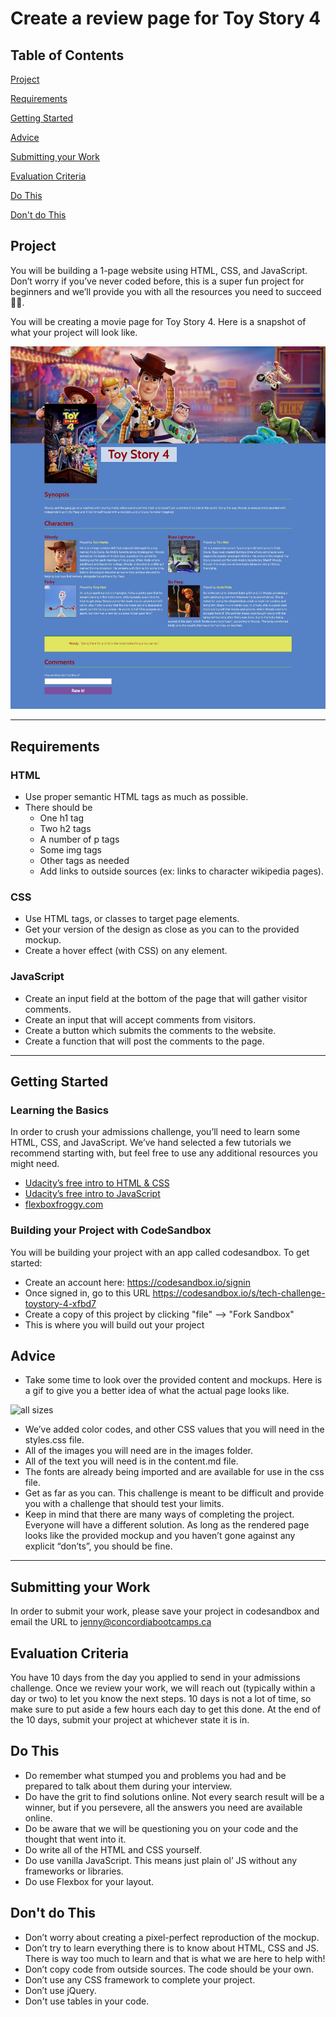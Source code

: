 # Create a review page for Toy Story 4

## Table of Contents

[Project](#project)

[Requirements](#requirements)

[Getting Started](#getting-started)

[Advice](#advice)

[Submitting your Work](#submitting-your-work)

[Evaluation Criteria](#evaluation-criteria)

[Do This](#do-this)

[Don't do This](#don't-do-this)

## Project

You will be building a 1-page website using HTML, CSS, and JavaScript. Don’t worry if you’ve never coded before, this is a super fun project for beginners and we’ll provide you with all the resources you need to succeed 💪🏽.

You will be creating a movie page for Toy Story 4. Here is a snapshot of what your project will look like.

![all sizes](screenshots/wd_challenge-desktop.jpeg)

---

## Requirements

### HTML

- Use proper semantic HTML tags as much as possible.
- There should be
  - One h1 tag
  - Two h2 tags
  - A number of p tags
  - Some img tags
  - Other tags as needed
  - Add links to outside sources (ex: links to character wikipedia pages).

### CSS

- Use HTML tags, or classes to target page elements.
- Get your version of the design as close as you can to the provided mockup.
- Create a hover effect (with CSS) on any element.

### JavaScript

- Create an input field at the bottom of the page that will gather visitor comments.
- Create an input that will accept comments from visitors.
- Create a button which submits the comments to the website.
- Create a function that will post the comments to the page.

---

## Getting Started

### Learning the Basics

In order to crush your admissions challenge, you’ll need to learn some HTML, CSS, and JavaScript. We’ve hand selected a few tutorials we recommend starting with, but feel free to use any additional resources you might need.

- [Udacity’s free intro to HTML & CSS](https://www.udacity.com/course/intro-to-html-and-css--ud001)
- [Udacity’s free intro to JavaScript](https://www.udacity.com/course/intro-to-javascript--ud803)
- [flexboxfroggy.com](https://flexboxfroggy.com/)

### Building your Project with CodeSandbox

You will be building your project with an app called codesandbox. To get started:

- Create an account here:  https://codesandbox.io/signin
- Once signed in, go to this URL https://codesandbox.io/s/tech-challenge-toystory-4-xfbd7 
- Create a copy of this project by clicking "file" --> "Fork Sandbox" 
- This is where you will build out your project

## Advice

- Take some time to look over the provided content and mockups. Here is a gif to give you a better idea of what the actual page looks like.

![all sizes](screenshots/wd_techchallenge.gif)

- We’ve added color codes, and other CSS values that you will need in the styles.css file.
- All of the images you will need are in the images folder.
- All of the text you will need is in the content.md file.
- The fonts are already being imported and are available for use in the css file.
- Get as far as you can. This challenge is meant to be difficult and provide you with a challenge that should test your limits.
- Keep in mind that there are many ways of completing the project. Everyone will have a different solution. As long as the rendered page looks like the provided mockup and you haven’t gone against any explicit “don’ts”, you should be fine.

---

## Submitting your Work

In order to submit your work, please save your project in codesandbox and email the URL to jenny@concordiabootcamps.ca

## Evaluation Criteria

You have 10 days from the day you applied to send in your admissions challenge. Once we review your work, we will reach out (typically within a day or two) to let you know the next steps. 10 days is not a lot of time, so make sure to put aside a few hours each day to get this done. At the end of the 10 days, submit your project at whichever state it is in.

## Do This

- Do remember what stumped you and problems you had and be prepared to talk about them during your interview.
- Do have the grit to find solutions online. Not every search result will be a winner, but if you persevere, all the answers you need are available online.
- Do be aware that we will be questioning you on your code and the thought that went into it.
- Do write all of the HTML and CSS yourself.
- Do use vanilla JavaScript. This means just plain ol’ JS without any frameworks or libraries.
- Do use Flexbox for your layout.

## Don't do This

- Don’t worry about creating a pixel-perfect reproduction of the mockup.
- Don’t try to learn everything there is to know about HTML, CSS and JS. There is way too much to learn and that is what we are here to help with!
- Don’t copy code from outside sources. The code should be your own.
- Don’t use any CSS framework to complete your project.
- Don’t use jQuery.
- Don't use tables in your code.
